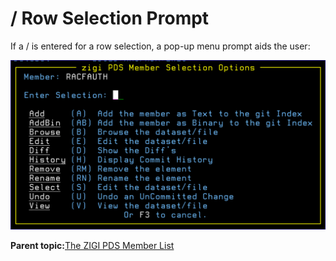 # / Row Selection Prompt

If a / is entered for a row selection, a pop-up menu prompt aids the user:

![](media/img(77).png)

**Parent topic:**[The ZIGI PDS Member List](zOS_ISPF_Git_Interface_Users_Guide_V3R0_the_zigi_pds_member_list.md)

